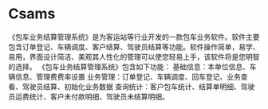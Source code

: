 # Csams
 《包车业务结算管理系统》是为客运站等行业开发的一款包车业务软件。软件主要包含订单登记、车辆调度、客户结算、驾驶员结算等功能。软件操作简单，易学、易用，界面设计简洁、美观其人性化的管理可以使您轻易上手，该软件将是您明智的选择。 《包车业务结算管理系统》包含如下功能： 基础信息：本单位信息、车辆信息、管理费费率设置 业务管理：订单登记、车辆调度、回车登记、业务查看、驾驶员结算、初始化业务数据 查询统计：客户包车统计、结算单明细、驾驶员运费统计、客户未付款明细、驾驶员未结算明细。
